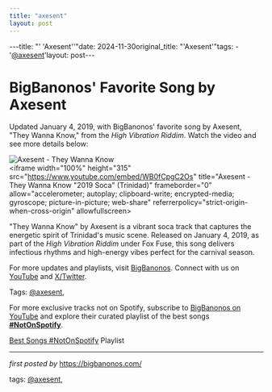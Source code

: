 ```yaml
---
title: "axesent"
layout: post
---
```

---title: "' 'Axesent''"date: 2024-11-30original_title: "'Axesent'"tags:  - '[@axesent](/tags/axesent/)'layout: post---<!-- Post Title --><h1 >BigBanonos' Favorite Song by Axesent</h1> <!-- Introductory Text --><p >Updated January 4, 2019, with BigBanonos' favorite song by Axesent, "They Wanna Know," from the *High Vibration Riddim*. Watch the video and see more details below:</p> <!-- Featured Image --><div > <img src="https://i1.sndcdn.com/artworks-VDn3G3xMwivJ-0-t240x240.jpg" alt="Axesent - They Wanna Know" /></div> <!-- YouTube Video Embed --><div > <iframe width="100%" height="315" src="https://www.youtube.com/embed/WB0fCpgC2Os" title="Axesent - They Wanna Know "2019 Soca" (Trinidad)" frameborder="0" allow="accelerometer; autoplay; clipboard-write; encrypted-media; gyroscope; picture-in-picture; web-share" referrerpolicy="strict-origin-when-cross-origin" allowfullscreen></iframe></div> <!-- Song Information --><div > <p>"They Wanna Know" by Axesent is a vibrant soca track that captures the energetic spirit of Trinidad's music scene. Released on January 4, 2019, as part of the *High Vibration Riddim* under Fox Fuse, this song delivers infectious rhythms and high-energy vibes perfect for the carnival season.</p></div> <!-- Footer Links --><div > <p>For more updates and playlists, visit <a href="https://bigbanonos.com/" target="_blank">BigBanonos</a>. Connect with us on <a href="https://www.youtube.com/[@BigBanonos](/tags/BigBanonos/)" target="_blank">YouTube</a> and <a href="https://x.com/bigbanonos" target="_blank">X/Twitter</a>.</p></div> <!-- Tags --><p >Tags: [@axesent](/tags/axesent/),</p><!--Subscribe and Playlist Links--><div>    <p>For more exclusive tracks not on Spotify, subscribe to <a href="https://www.youtube.com/[@BigBanonos](/tags/BigBanonos/)" target="_blank">BigBanonos on YouTube</a> and explore their curated playlist of the best songs <strong>[#NotOnSpotify](/tags/NotOnSpotify/)</strong>.</p>    <p><a href="https://www.youtube.com/playlist?list=PLtuNtuTatqI0kFahUCbtbfenC_ET5O_tr" target="_blank">Best Songs [#NotOnSpotify](/tags/NotOnSpotify/) Playlist<br /></a></p></div><hr /><p><em>first posted by</em> <a href="https://bigbanonos.com/" rel="noopener" target="_new">https://bigbanonos.com/</a></p><p>tags: [@axesent](/tags/axesent/),</p>